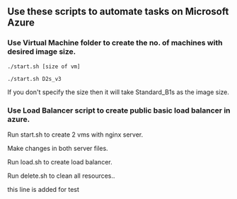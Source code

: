 ## Use these scripts to automate tasks on Microsoft Azure


### Use Virtual Machine folder to create the no. of machines with desired image size.

```
./start.sh [size of vm] 

./start.sh D2s_v3
```
If you don't specify the size then it will take Standard_B1s as the image size.

### Use Load Balancer script to create public basic load balancer in azure.

Run start.sh to create 2 vms with nginx server.

Make changes in both server files.

Run load.sh to create load balancer.

Run delete.sh to clean all resources..

this line is added for test
